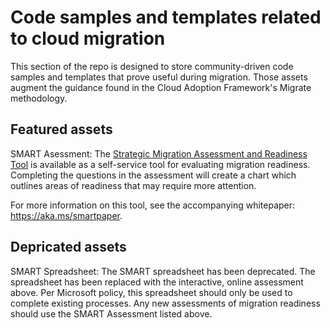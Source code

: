 # Code samples and templates related to cloud migration

This section of the repo is designed to store community-driven code samples and templates that prove useful during migration. Those assets augment the guidance found in the Cloud Adoption Framework's Migrate methodology.

## Featured assets

SMART Asessment: The [Strategic Migration Assessment and Readiness Tool](https://docs.microsoft.com/en-us/assessments/?mode=pre-assessment&id=Strategic-Migration-Assessment) is available as a self-service tool for evaluating migration readiness. Completing the questions in the assessment will create a chart which outlines areas of readiness that may require more attention. 

For more information on this tool, see the accompanying whitepaper: https://aka.ms/smartpaper.

## Depricated assets

SMART Spreadsheet: The SMART spreadsheet has been deprecated. The spreadsheet has been replaced with the interactive, online assessment above. Per Microsoft policy, this spreadsheet should only be used to complete existing processes. Any new assessments of migration readiness should use the SMART Assessment listed above. 
